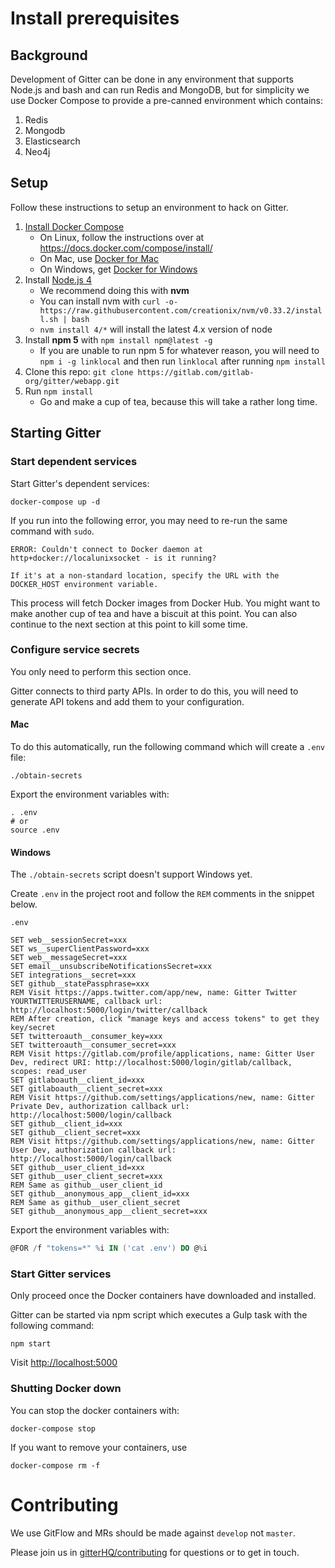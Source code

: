 # Install prerequisites

## Background

Development of Gitter can be done in any environment that supports Node.js and bash
and can run Redis and MongoDB, but for simplicity we use Docker Compose
to provide a pre-canned environment which contains:

 1. Redis
 1. Mongodb
 1. Elasticsearch
 1. Neo4j


## Setup

Follow these instructions to setup an environment to hack on Gitter.

 1. [Install Docker Compose](https://docs.docker.com/compose/install/)
    * On Linux, follow the instructions over at  https://docs.docker.com/compose/install/
    * On Mac, use [Docker for Mac](https://docs.docker.com/docker-for-mac/install/)
    * On Windows, get [Docker for Windows](https://docs.docker.com/docker-for-windows/install/)
 1. Install [Node.js 4](https://nodejs.org/dist/latest-v4.x/)
    * We recommend doing this with **nvm**
    * You can install nvm with `curl -o- https://raw.githubusercontent.com/creationix/nvm/v0.33.2/install.sh | bash`
    * `nvm install 4/*` will install the latest 4.x version of node
 1. Install **npm 5** with `npm install npm@latest -g`
    * If you are unable to run npm 5 for whatever reason, you will need to `npm i -g linklocal` and then run `linklocal` after running `npm install`
 1. Clone this repo: `git clone https://gitlab.com/gitlab-org/gitter/webapp.git`
 1. Run `npm install`
    * Go and make a cup of tea, because this will take a rather long time.


## Starting Gitter

### Start dependent services

Start Gitter's dependent services:

```shell
docker-compose up -d
```

If you run into the following error, you may need to re-run the same command with `sudo`.
```
ERROR: Couldn't connect to Docker daemon at http+docker://localunixsocket - is it running?

If it's at a non-standard location, specify the URL with the DOCKER_HOST environment variable.
```

This process will fetch Docker images from Docker Hub. You might want to make another cup of tea and have a biscuit at this point. You can also continue to the next section at this point to kill some time.


### Configure service secrets

You only need to perform this section once.

Gitter connects to third party APIs. In order to do this, you will need to generate API tokens and add them to your configuration.

#### Mac

To do this automatically, run the following command which will create a `.env` file:
```shell
./obtain-secrets
```

Export the environment variables with:

```shell
. .env
# or
source .env
```


#### Windows

The `./obtain-secrets` script doesn't support Windows yet.

Create `.env` in the project root and follow the `REM` comments in the snippet below.

`.env`
```
SET web__sessionSecret=xxx
SET ws__superClientPassword=xxx
SET web__messageSecret=xxx
SET email__unsubscribeNotificationsSecret=xxx
SET integrations__secret=xxx
SET github__statePassphrase=xxx
REM Visit https://apps.twitter.com/app/new, name: Gitter Twitter YOURTWITTERUSERNAME, callback url: http://localhost:5000/login/twitter/callback
REM After creation, click "manage keys and access tokens" to get they key/secret
SET twitteroauth__consumer_key=xxx
SET twitteroauth__consumer_secret=xxx
REM Visit https://gitlab.com/profile/applications, name: Gitter User Dev, redirect URI: http://localhost:5000/login/gitlab/callback, scopes: read_user
SET gitlaboauth__client_id=xxx
SET gitlaboauth__client_secret=xxx
REM Visit https://github.com/settings/applications/new, name: Gitter Private Dev, authorization callback url: http://localhost:5000/login/callback
SET github__client_id=xxx
SET github__client_secret=xxx
REM Visit https://github.com/settings/applications/new, name: Gitter User Dev, authorization callback url: http://localhost:5000/login/callback
SET github__user_client_id=xxx
SET github__user_client_secret=xxx
REM Same as github__user_client_id
SET github__anonymous_app__client_id=xxx
REM Same as github__user_client_secret
SET github__anonymous_app__client_secret=xxx
```

Export the environment variables with:

```powershell
@FOR /f "tokens=*" %i IN ('cat .env') DO @%i
```

### Start Gitter services

Only proceed once the Docker containers have downloaded and installed.

Gitter can be started via npm script which executes a Gulp task with the following command:

```shell
npm start
```

Visit [http://localhost:5000](http://localhost:5000)

### Shutting Docker down

You can stop the docker containers with:

```shell
docker-compose stop
```

If you want to remove your containers, use

```shell
docker-compose rm -f
```

# Contributing

We use GitFlow and MRs should be made against `develop` not `master`.

Please join us in [gitterHQ/contributing](https://gitter.im/gitterHQ/contributing) for questions or to get in touch.
